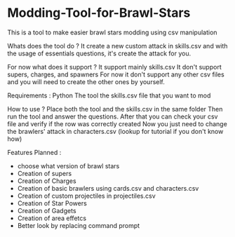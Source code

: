 # Modding-Tool-for-Brawl-Stars
This is a tool to make easier brawl stars modding using csv manipulation

Whats does the tool do ?
It create a new custom attack in skills.csv and with the usage of essentials questions, it's create the attack for you.

For now what does it support ?
It support mainly skills.csv
It don't support supers, charges, and spawners
For now it don't support any other csv files and you will need to create the other ones by yourself.

Requirements :
Python
The tool
the skills.csv file that you want to mod

How to use ?
Place both the tool and the skills.csv in the same folder
Then run the tool and answer the questions.
After that you can check your csv file and verify if the row was correctly created
Now you just need to change the brawlers' attack in characters.csv (lookup for tutorial if you don't know how)

Features Planned :
- choose what version of brawl stars
- Creation of supers
- Creation of Charges
- Creation of basic brawlers using cards.csv and characters.csv
- Creation of custom projectiles in projectiles.csv
- Creation of Star Powers
- Creation of Gadgets
- Creation of area effetcs
- Better look by replacing command prompt
